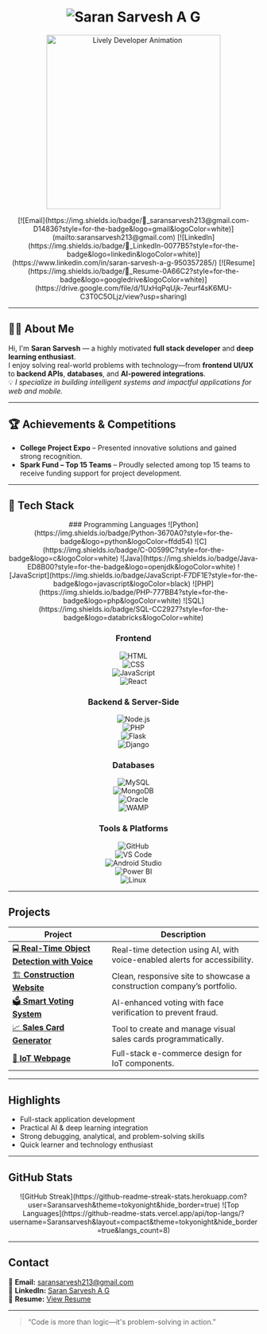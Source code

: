 <h1 align="center">
  <img src="https://readme-typing-svg.demolab.com?font=Fira+Code&weight=600&size=26&duration=2000&pause=500&color=00BFFF&center=true&vCenter=true&width=650&lines=%F0%9F%92%BB+Saran+Sarvesh+A+G;Full+Stack+Developer;AI+%26+Deep+Learning+Enthusiast" alt="Saran Sarvesh A G" />
</h1>

<p align="center">
  <img src="https://media.giphy.com/media/M9gbBd9nbDrOTu1Mqx/giphy.gif" width="350" alt="Lively Developer Animation"/>
</p>

<div align="center">
  [![Email](https://img.shields.io/badge/📧_saransarvesh213@gmail.com-D14836?style=for-the-badge&logo=gmail&logoColor=white)](mailto:saransarvesh213@gmail.com)
  [![LinkedIn](https://img.shields.io/badge/👔_LinkedIn-0077B5?style=for-the-badge&logo=linkedin&logoColor=white)](https://www.linkedin.com/in/saran-sarvesh-a-g-950357285/)
  [![Resume](https://img.shields.io/badge/📄_Resume-0A66C2?style=for-the-badge&logo=googledrive&logoColor=white)](https://drive.google.com/file/d/1UxHqPqUjk-7eurf4sK6MU-C3T0C5OLjz/view?usp=sharing)
</div>

---

## 👨‍💻 About Me  
Hi, I'm **Saran Sarvesh** — a highly motivated **full stack developer** and **deep learning enthusiast**.  
I enjoy solving real-world problems with technology—from **frontend UI/UX** to **backend APIs**, **databases**, and **AI-powered integrations**.  
💡 *I specialize in building intelligent systems and impactful applications for web and mobile.*

---

## 🏆 Achievements & Competitions  
- **College Project Expo** – Presented innovative solutions and gained strong recognition.  
- **Spark Fund – Top 15 Teams** – Proudly selected among top 15 teams to receive funding support for project development.

---

## 🚀 Tech Stack  
<div align="center">
###  Programming Languages  
![Python](https://img.shields.io/badge/Python-3670A0?style=for-the-badge&logo=python&logoColor=ffdd54)  
![C](https://img.shields.io/badge/C-00599C?style=for-the-badge&logo=c&logoColor=white)  
![Java](https://img.shields.io/badge/Java-ED8B00?style=for-the-badge&logo=openjdk&logoColor=white)  
![JavaScript](https://img.shields.io/badge/JavaScript-F7DF1E?style=for-the-badge&logo=javascript&logoColor=black)  
![PHP](https://img.shields.io/badge/PHP-777BB4?style=for-the-badge&logo=php&logoColor=white)  
![SQL](https://img.shields.io/badge/SQL-CC2927?style=for-the-badge&logo=databricks&logoColor=white)

###  Frontend  
![HTML](https://img.shields.io/badge/HTML-E34F26?style=for-the-badge&logo=html5&logoColor=white)  
![CSS](https://img.shields.io/badge/CSS-1572B6?style=for-the-badge&logo=css3&logoColor=white)  
![JavaScript](https://img.shields.io/badge/JavaScript-F7DF1E?style=for-the-badge&logo=javascript&logoColor=black)  
![React](https://img.shields.io/badge/React-61DAFB?style=for-the-badge&logo=react&logoColor=black)

###  Backend & Server-Side  
![Node.js](https://img.shields.io/badge/Node.js-43853D?style=for-the-badge&logo=node-dot-js&logoColor=white)  
![PHP](https://img.shields.io/badge/PHP-777BB4?style=for-the-badge&logo=php&logoColor=white)  
![Flask](https://img.shields.io/badge/Flask-000000?style=for-the-badge&logo=flask&logoColor=white)  
![Django](https://img.shields.io/badge/Django-092E20?style=for-the-badge&logo=django&logoColor=white)

###  Databases  
![MySQL](https://img.shields.io/badge/MySQL-4479A1?style=for-the-badge&logo=mysql&logoColor=white)  
![MongoDB](https://img.shields.io/badge/MongoDB-4EA94B?style=for-the-badge&logo=mongodb&logoColor=white)  
![Oracle](https://img.shields.io/badge/Oracle-F80000?style=for-the-badge&logo=oracle&logoColor=white)  
![WAMP](https://img.shields.io/badge/WAMP_Server-6C3483?style=for-the-badge&logo=windows&logoColor=white)

###  Tools & Platforms  
![GitHub](https://img.shields.io/badge/GitHub-100000?style=for-the-badge&logo=github&logoColor=white)  
![VS Code](https://img.shields.io/badge/VSCode-0078d7?style=for-the-badge&logo=visual-studio-code&logoColor=white)  
![Android Studio](https://img.shields.io/badge/Android_Studio-3DDC84?style=for-the-badge&logo=androidstudio&logoColor=white)  
![Power BI](https://img.shields.io/badge/PowerBI-F2C811?style=for-the-badge&logo=powerbi&logoColor=black)  
![Linux](https://img.shields.io/badge/Linux-000000?style=for-the-badge&logo=linux&logoColor=white)
</div>

---

##  Projects  
| Project | Description |
|--------|-------------|
| [🚍 **Real-Time Object Detection with Voice**](https://github.com/saran887/Real-Time-Object-Detection-with-voice) | Real-time detection using AI, with voice-enabled alerts for accessibility. |
| [🏗 **Construction Website**](https://github.com/saran887/Construction-Website) | Clean, responsive site to showcase a construction company’s portfolio. |
| [🗳 **Smart Voting System**](https://github.com/saran887/smart-voting-system) | AI-enhanced voting with face verification to prevent fraud. |
| [📈 **Sales Card Generator**](https://github.com/saran887/sales-card-generator) | Tool to create and manage visual sales cards programmatically. |
| [🛒 **IoT Webpage**](https://github.com/saran887/iot-webpage) | Full-stack e-commerce design for IoT components. |

---

##  Highlights  
- Full-stack application development  
- Practical AI & deep learning integration  
- Strong debugging, analytical, and problem-solving skills  
- Quick learner and technology enthusiast  

---

##  GitHub Stats  
<div align="center">
  ![GitHub Streak](https://github-readme-streak-stats.herokuapp.com?user=Saransarvesh&theme=tokyonight&hide_border=true)  
  ![Top Languages](https://github-readme-stats.vercel.app/api/top-langs/?username=Saransarvesh&layout=compact&theme=tokyonight&hide_border=true&langs_count=8)  
</div>

---

##  Contact  
📧 **Email:** [saransarvesh213@gmail.com](mailto:saransarvesh213@gmail.com)  
💼 **LinkedIn:** [Saran Sarvesh A G](https://www.linkedin.com/in/saran-sarvesh-a-g-950357285/)  
📄 **Resume:** [View Resume](https://drive.google.com/file/d/1UxHqPqUjk-7eurf4sK6MU-C3T0C5OLjz/view?usp=sharing)

---

> “Code is more than logic—it's problem-solving in action.”
